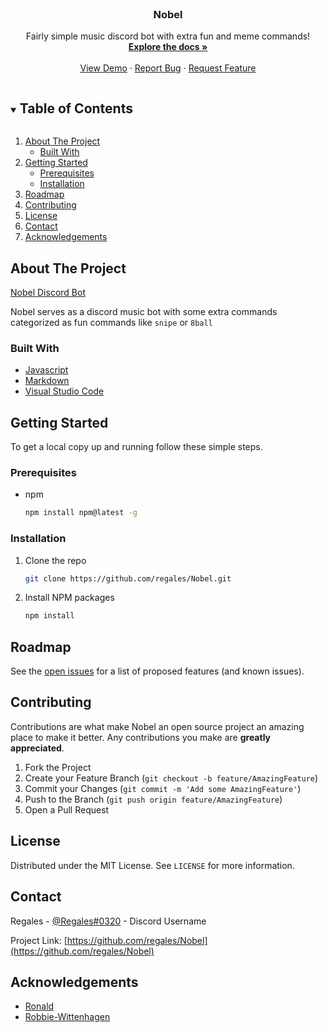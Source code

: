 
<!-- PROJECT LOGO -->
<br />
<p align="center">
  <a href="https://github.com/regales/Nobel">
  </a>

  <h3 align="center">Nobel </h3>

  <p align="center">
    Fairly simple music discord bot with extra fun and meme commands!
    <br />
    <a href="https://github.com/regales/privacy-policy-nobel"><strong>Explore the docs »</strong></a>
    <br />
    <br />
    <a href="https://i.imgur.com/J48IcUa.jpg">View Demo</a>
    ·
    <a href="https://github.com/regales/Nobel/issues">Report Bug</a>
    ·
    <a href="https://github.com/regales/Nobel/issues">Request Feature</a>
  </p>
</p>



<!-- TABLE OF CONTENTS -->
<details open="open">
  <summary><h2 style="display: inline-block">Table of Contents</h2></summary>
  <ol>
    <li>
      <a href="#about-the-project">About The Project</a>
      <ul>
        <li><a href="#built-with">Built With</a></li>
      </ul>
    </li>
    <li>
      <a href="#getting-started">Getting Started</a>
      <ul>
        <li><a href="#prerequisites">Prerequisites</a></li>
        <li><a href="#installation">Installation</a></li>
      </ul>
    </li>
    <li><a href="#roadmap">Roadmap</a></li>
    <li><a href="#contributing">Contributing</a></li>
    <li><a href="#license">License</a></li>
    <li><a href="#contact">Contact</a></li>
    <li><a href="#acknowledgements">Acknowledgements</a></li>
  </ol>
</details>



<!-- ABOUT THE PROJECT -->
## About The Project

[Nobel Discord Bot](https://top.gg/bot/820939172491427840)

Nobel serves as a discord music bot with some extra commands categorized as fun commands like `snipe` or `8ball` 


### Built With

* [Javascript](https://www.javascript.com/)
* [Markdown](https://www.markdownguide.org/getting-started/)
* [Visual Studio Code](https://code.visualstudio.com/)



<!-- GETTING STARTED -->
## Getting Started

To get a local copy up and running follow these simple steps.

### Prerequisites
* npm
  ```sh
  npm install npm@latest -g
  ```

### Installation

1. Clone the repo
   ```sh
   git clone https://github.com/regales/Nobel.git
   ```
2. Install NPM packages
   ```sh
   npm install
   ```







<!-- ROADMAP -->
## Roadmap

See the [open issues](https://github.com/regales/Nobel/issues) for a list of proposed features (and known issues).



<!-- CONTRIBUTING -->
## Contributing

Contributions are what make Nobel an open source project an amazing place to make it better. Any contributions you make are **greatly appreciated**.

1. Fork the Project
2. Create your Feature Branch (`git checkout -b feature/AmazingFeature`)
3. Commit your Changes (`git commit -m 'Add some AmazingFeature'`)
4. Push to the Branch (`git push origin feature/AmazingFeature`)
5. Open a Pull Request



<!-- LICENSE -->
## License

Distributed under the MIT License. See `LICENSE` for more information.



<!-- CONTACT -->
## Contact

Regales - [@Regales#0320](https://discord.gg/ZJevrUQ46Q) - Discord Username

Project Link: [https://github.com/regales/Nobel](https://github.com/regales/Nobel)



<!-- ACKNOWLEDGEMENTS -->
## Acknowledgements

* [Ronald](https://github.com/Ronald545)
* [Robbie-Wittenhagen](https://github.com/Robbie-Wittenhagen)






